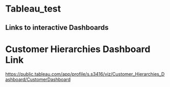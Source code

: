 # Tableau_test

## Links to interactive Dashboards
# Customer Hierarchies Dashboard Link
https://public.tableau.com/app/profile/s.s3416/viz/Customer_Hierarchies_Dashboard/CustomerDashboard 
